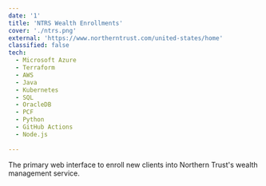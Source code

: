 ```yaml
---
date: '1'
title: 'NTRS Wealth Enrollments'
cover: './ntrs.png'
external: 'https://www.northerntrust.com/united-states/home'
classified: false
tech:
  - Microsoft Azure
  - Terraform
  - AWS
  - Java
  - Kubernetes
  - SQL
  - OracleDB
  - PCF
  - Python
  - GitHub Actions
  - Node.js
  
---
```


The primary web interface to enroll new clients into Northern Trust's wealth management service.